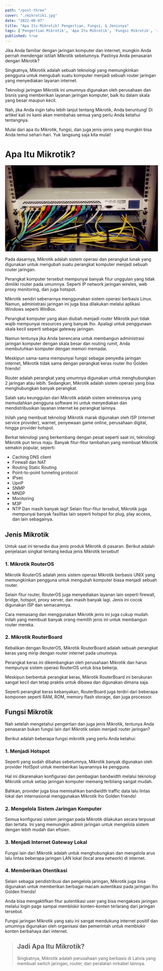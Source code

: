 ```yaml
---
path: "/post-three"
cover: "./mikrotik1.jpg"
date: "2022-08-07"
title: "Apa Itu Mikrotik? Pengertian, Fungsi, & Jenisnya"
tags: ['Pengertian Mikrotik', 'Apa Itu Mikrotik', 'Fungsi Mikrotik', 'Jenis Mikrotik', 'Mikrotik']
published: true
---
```


Jika Anda familiar dengan jaringan komputer dan internet, mungkin Anda pernah mendengar istilah Mikrotik sebelumnya. Pastinya Anda penasaran dengan Mikrotik?

Singkatnya, Mikrotik adalah sebuah teknologi yang memungkinkan pengguna untuk mengubah suatu komputer menjadi sebuah router jaringan yang menyediakan layanan internet.

Teknologi jaringan Mikrotik ini umumnya digunakan oleh perusahaan dan bisnis yang memberikan layanan jaringan komputer, baik itu dalam skala yang besar maupun kecil.

Nah, jika Anda ingin tahu lebih lanjut tentang Mikrotik, Anda beruntung! Di artikel kali ini kami akan membahas semua yang perlu Anda ketahui tentangnya.

Mulai dari apa itu Mikrotik, fungsi, dan juga jenis-jenis yang mungkin bisa Anda temui sehari-hari. Yuk langsung saja kita mulai!

# Apa Itu Mikrotik?

![Mikrotik](./mikrotik.jpg)

Pada dasarnya, Mikrotik adalah sistem operasi dan perangkat lunak yang digunakan untuk mengubah suatu perangkat komputer menjadi sebuah router jaringan.

Perangkat komputer tersebut mempunyai banyak fitur unggulan yang tidak dimiliki router pada umumnya. Seperti IP network jaringan wireles, web proxy monitoring, dan juga hotspot.

Mikrotik sendiri sebenarnya menggunakan sistem operasi berbasis Linux. Namun, administrasi jaringan ini juga bisa dilakukan melalui aplikasi Windows seperti WinBox.

Perangkat komputer yang akan diubah menjadi router Mikrotik pun tidak wajib mempunyai resources yang banyak lho. Apalagi untuk penggunaan skala kecil seperti sebagai gateway jaringan.

Namun tentunya jika Anda berencana untuk membangun administrasi jaringan komputer dengan skala besar dan routing rumit, Anda membutuhkan komputer dengan memori memadai.

Meskipun sama-sama mempunyai fungsi sebagai penyedia jaringan internet, Mikrotik tidak sama dengan perangkat keras router lho Golden friends!

Router adalah perangkat yang umumnya digunakan untuk menghubungkan 2 jaringan atau lebih. Sedangkan, Mikrotik adalah sistem operasi yang bisa menghubungkan banyak perangkat.

Salah satu keunggulan dari Mikrotik adalah sistem wirelessnya yang memudahkan pengguna software ini untuk menyediakan dan mendistribusikan layanan internet ke perangkat lainnya.

Inilah yang membuat teknologi Mikrotik marak digunakan oleh ISP (internet service provider), warnet, penyewaan game online, perusahaan digital, hingga provider hotspot.

Berkat teknologi yang berkembang dengan pesat seperti saat ini, teknologi Mikrotik pun terus maju. Banyak fitur-fitur tambahan yang membuat Mikrotik semakin popular, seperti:

- Caching DNS client
- Firewall dan NAT
- Routing Static Routing
- Point-to-point tunneling protocol
- IPsec
- UpnP
- SNMP
- MNDP
- Monitoring
- M3P
- NTP
Dan masih banyak lagi! Selain fitur-fitur tersebut, Mikrotik juga mempunyai banyak fasilitas lain seperti hotspot for plug, play access, dan lain sebagainya.

## Jenis Mikrotik

Untuk saat ini tersedia dua jenis produk Mikrotik di pasaran. Berikut adalah penjelasan singkat tentang kedua jenis Mikrotik tersebut!

### 1. Mikrotik RouterOS
Mikrotik RouterOS adalah jenis sistem operasi Mikrotik berbasis UNIX yang memungkinkan pengguna untuk mengubah komputer biasa menjadi sebuah router.

Selain fitur router, RouterOS juga menyediakan layanan lain seperti firewall, bridge, hotspot, proxy server, dan masih banyak lagi. Jenis ini cocok digunakan ISP dan semacamnya.

Cara memasang dan menggunakan Mikrotik jenis ini juga cukup mudah. Inilah yang membuat banyak orang memilih jenis ini untuk membangun router mereka.

### 2. Mikrotik RouterBoard 
Kebalikan dengan RouterOS, Mikrotik RouterBoard adalah sebuah perangkat keras yang mirip dengan router internet pada umumnya.

Perangkat keras ini dikembangkan oleh perusahaan Mikrotik dan harus mempunyai sistem operasi RouterOS untuk bisa bekerja.

Meskipun berbentuk perangkat keras, Mikrotik RouterBoard ini berukuran sangat kecil dan tetap praktis untuk dibawa dan digunakan dimana saja.

Seperti perangkat keras kebanyakan, RouterBoard juga terdiri dari beberapa komponen seperti RAM, ROM, memory flash storage, dan juga processor.

## Fungsi Mikrotik

Nah setelah mengetahui pengertian dan juga jenis Mikrotik, tentunya Anda penasaran bukan fungsi lain dari Mikrotik selain menjadi router jaringan?

Berikut adalah beberapa fungsi mikrotik yang perlu Anda ketahui:

### 1. Menjadi Hotspot
Seperti yang sudah dibahas sebelumnya, Mikrotik banyak digunakan oleh provider HotSpot untuk memberikan layanannya ke pengguna.

Hal ini dikarenakan konfigurasi dan pembagian bandwidth melalui teknologi Mikrotik untuk setiap jaringan komputer memang terbilang sangat mudah. 

Bahkan, provider juga bisa memisahkan bandwidth traffic data lalu lintas lokal dan internasional menggunakan Mikrotik lho Golden friends!

### 2. Mengelola Sistem Jaringan Komputer
Semua konfigurasi sistem jaringan pada Mikrotik dilakukan secara terpusat dan tertata. Ini yang memungkin admin jaringan untuk mengelola sistem dengan lebih mudah dan efisien.

### 3. Menjadi Internet Gateway Lokal
Fungsi lain dari Mikrotik adalah untuk menghubungkan dan mengelola arus lalu lintas beberapa jaringan LAN lokal (local area network) di internet.

### 4. Memberikan Otentikasi 
Selain sebagai pendistribusi dan pengelola jaringan, Mikrotik juga bisa digunakan untuk memberikan berbagai macam autentikasi pada jaringan lho Golden friends!

Anda bisa mengaktifkan fitur autentikasi user yang bisa mengakses jaringan melalui login page sampai memblokir konten-konten terlarang dari jaringan tersebut.

Fungsi jaringan Mikrotik yang satu ini sangat mendukung internet positif dan umumnya digunakan oleh organisasi dan pemerintah untuk memblokir konten berbahaya dari internet.

> ## Jadi Apa Itu Mikrotik?
> Singkatnya, Mikrotik adalah perusahaan yang berbasis di Latvia yang membuat switch jaringan, router, dan peralatan nirkabel lainnya.
